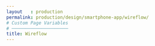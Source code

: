 ```yaml
---
layout   : production
permalink: production/design/smartphone-app/wireflow/
# Custom Page Variables
# ─────────────────────
title: Wireflow
---
```

